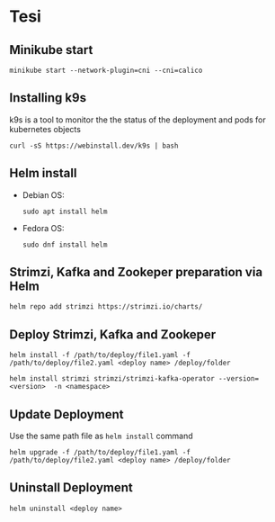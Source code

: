 # Tesi

## Minikube start
```
minikube start --network-plugin=cni --cni=calico
```
## Installing k9s
k9s is a tool to monitor the the status of the deployment and pods for kubernetes objects
```
curl -sS https://webinstall.dev/k9s | bash
```
## Helm install
- Debian OS:
    ```
    sudo apt install helm
    ```
- Fedora OS:
    ```
    sudo dnf install helm
    ```

## Strimzi, Kafka and Zookeper preparation via Helm
```
helm repo add strimzi https://strimzi.io/charts/
```
## Deploy Strimzi, Kafka and Zookeper
```
helm install -f /path/to/deploy/file1.yaml -f /path/to/deploy/file2.yaml <deploy name> /deploy/folder
```
```
helm install strimzi strimzi/strimzi-kafka-operator --version=<version>  -n <namespace>
```
## Update Deployment 
Use the same path file as `helm install` command
```
helm upgrade -f /path/to/deploy/file1.yaml -f /path/to/deploy/file2.yaml <deploy name> /deploy/folder
```
## Uninstall Deployment 
```
helm uninstall <deploy name>
```